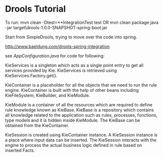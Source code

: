 Drools Tutorial
===============

To run:
	mvn clean -Dtest=**IntegrationTest test
	OR
	mvn clean package
	java -jar target\drools-1.0.0-SNAPSHOT-spring-boot.jar

Start from SimpleDrools, trying to move over the code into spring.

http://www.baeldung.com/drools-spring-integration

see *AppConfiguration.java* for code for following:

KieServices is a singleton which acts as a single point entry to get all services provided by Kie. KieServices is retrieved using KieServices.Factory.get().

KieContainer is a placeholder for all the objects that we need to run the rule engine.
KieContainer is built with the help of other beans including KieFileSystem, KieBuilder, and KieModule.

KieModule is a container of all the resources which are required to define rule knowledge known as KieBase.
KieBase is a repository which contains all knowledge related to the application such as rules, processes, functions, type models and it is hidden inside KieModule.
The KieBase can be obtained from the KieContainer.

KieSession is created using KieContainer instance.
A KieSession instance is a place where input data can be inserted.
The KieSession interacts with the engine to process the actual business logic defined in rule based on inserted Facts.
